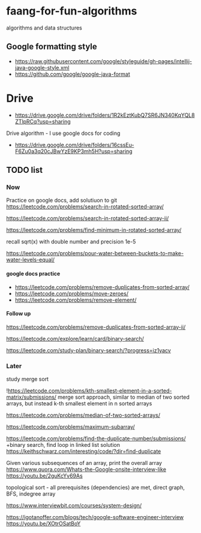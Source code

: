 # faang-for-fun-algorithms

algorithms and data structures

## Google formatting style

- https://raw.githubusercontent.com/google/styleguide/gh-pages/intellij-java-google-style.xml
- https://github.com/google/google-java-format

# Drive

- https://drive.google.com/drive/folders/1R2kEztKubQ7SR6JN340KqYQL8ZTlpRCq?usp=sharing

Drive algorithm - I use google docs for coding

- https://drive.google.com/drive/folders/16cssEu-F6Zu0a3q20cJBwYzE9KP3mh5H?usp=sharing

## TODO list

### Now
Practice on google docs, add solutiuon to git
https://leetcode.com/problems/search-in-rotated-sorted-array/

https://leetcode.com/problems/search-in-rotated-sorted-array-ii/

https://leetcode.com/problems/find-minimum-in-rotated-sorted-array/

recall sqrt(x) with double number and precision 1e-5

https://leetcode.com/problems/pour-water-between-buckets-to-make-water-levels-equal/

#### google docs practice
 - https://leetcode.com/problems/remove-duplicates-from-sorted-array/
 - https://leetcode.com/problems/move-zeroes/
 - https://leetcode.com/problems/remove-element/

#### Follow up 
https://leetcode.com/problems/remove-duplicates-from-sorted-array-ii/

https://leetcode.com/explore/learn/card/binary-search/

https://leetcode.com/study-plan/binary-search/?progress=iz1yacv


### Later

study merge sort

!https://leetcode.com/problems/kth-smallest-element-in-a-sorted-matrix/submissions/
merge sort approach, similar to median of two sorted arrays, but instead k-th smallest element in n
sorted arrays

https://leetcode.com/problems/median-of-two-sorted-arrays/

https://leetcode.com/problems/maximum-subarray/

https://leetcode.com/problems/find-the-duplicate-number/submissions/
+binary search, find loop in linked list solution
https://keithschwarz.com/interesting/code/?dir=find-duplicate

Given various subsequences of an array, print the overall array
https://www.quora.com/Whats-the-Google-onsite-interview-like
https://youtu.be/2guKcYv69As

topological sort - all prerequisites (dependencies) are met, direct graph, BFS, indegree array

https://www.interviewbit.com/courses/system-design/

https://igotanoffer.com/blogs/tech/google-software-engineer-interview
https://youtu.be/XOtrOSatBoY